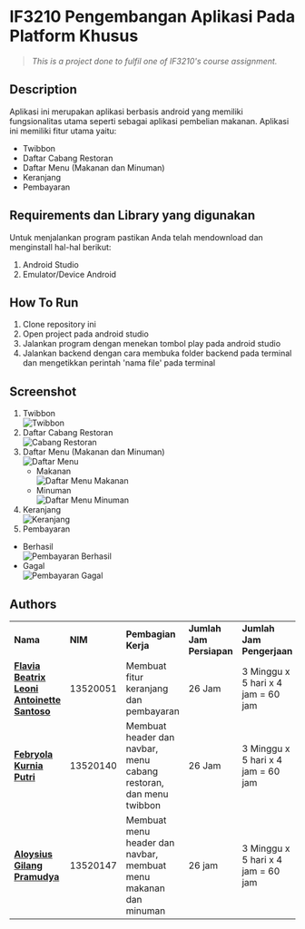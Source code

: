 # IF3210 Pengembangan Aplikasi Pada Platform Khusus

> _This is a project done to fulfil one of IF3210's course assignment._

## Description

Aplikasi ini merupakan aplikasi berbasis android yang memiliki fungsionalitas utama seperti sebagai aplikasi pembelian makanan. Aplikasi ini memiliki fitur utama yaitu:

- Twibbon
- Daftar Cabang Restoran
- Daftar Menu (Makanan dan Minuman)
- Keranjang
- Pembayaran

## Requirements dan Library yang digunakan

Untuk menjalankan program pastikan Anda telah mendownload dan menginstall hal-hal berikut:

1. Android Studio
2. Emulator/Device Android

## How To Run

1. Clone repository ini
2. Open project pada android studio
3. Jalankan program dengan menekan tombol play pada android studio
4. Jalankan backend dengan cara membuka folder backend pada terminal dan mengetikkan perintah 'nama file' pada terminal

## Screenshot

1. Twibbon <br>
   ![Twibbon](screenshot/twibbon.png)
2. Daftar Cabang Restoran <br>
   ![Cabang Restoran](screenshot/cabang.png)
3. Daftar Menu (Makanan dan Minuman) <br>
   ![Daftar Menu](screenshot/menu.png)
   - Makanan <br>
     ![Daftar Menu Makanan](screenshot/menu_food.png)
   - Minuman <br>
     ![Daftar Menu Minuman](screenshot/menu_drink.png)
4. Keranjang <br>
   ![Keranjang](screenshot/keranjang.png)
5. Pembayaran <br>

- Berhasil <br>
  ![Pembayaran Berhasil](screenshot/pembayaran_success.png)
- Gagal <br>
  ![Pembayaran Gagal](screenshot/pembayaran_failed.png)

## Authors

<table>
  <tr >
      <td><b>Nama</b></td>
      <td><b>NIM</b></td>
      <td><b>Pembagian Kerja</b></td>
      <td><b>Jumlah Jam Persiapan</b></td>
      <td><b>Jumlah Jam Pengerjaan</b></td>
    </tr>
    <tr >
      <td><a href="https://gitlab.informatika.org/leoniantoinette"><b>Flavia Beatrix Leoni Antoinette Santoso</b></a></td>
      <td>13520051</td>
      <td>Membuat fitur keranjang dan pembayaran</td>
      <td>26 Jam</td>
      <td>3 Minggu x 5 hari x 4 jam = 60 jam</td>
    </tr>
    <tr>
      <td><a href="https://gitlab.informatika.org/febryola"><b>Febryola Kurnia Putri</b></a></td>
      <td>13520140</td>
      <td>Membuat header dan navbar, menu cabang restoran, dan menu twibbon</td>
        <td>26 Jam</td>
        <td>3 Minggu x 5 hari x 4 jam = 60 jam</td>
    </tr>
    <tr>
      <td><a href="https://gitlab.informatika.org/Aloysiusgilang"><b>Aloysius Gilang Pramudya</b></a></td>
      <td>13520147</td>
        <td>Membuat menu header dan navbar, membuat menu makanan dan minuman</td>
        <td>26 jam</td>
        <td>3 Minggu x 5 hari x 4 jam = 60 jam</td>
    </tr>
</table>
